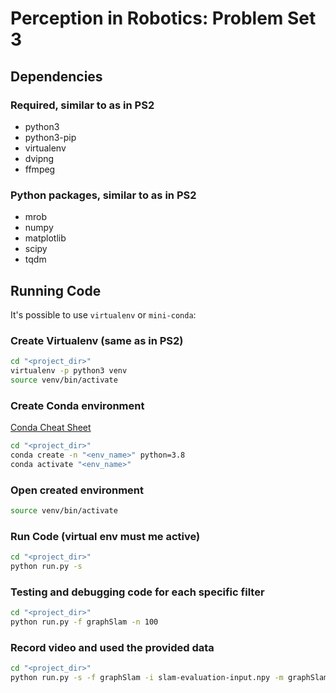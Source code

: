 # Perception in Robotics: Problem Set 3

## Dependencies

### Required, similar to as in PS2

* python3
* python3-pip
* virtualenv
* dvipng
* ffmpeg

### Python packages, similar to as in PS2
* mrob
* numpy
* matplotlib
* scipy
* tqdm



## Running Code

It's possible to use `virtualenv` or `mini-conda`:

### Create Virtualenv (same as in PS2)

```bash
cd "<project_dir>"
virtualenv -p python3 venv
source venv/bin/activate
```

### Create Conda environment

[Conda Cheat Sheet](https://docs.conda.io/projects/conda/en/latest/_downloads/843d9e0198f2a193a3484886fa28163c/conda-cheatsheet.pdf)

```bash
cd "<project_dir>"
conda create -n "<env_name>" python=3.8
conda activate "<env_name>"
```



### Open created environment
```bash
source venv/bin/activate
```



### Run Code (virtual env must me active)

```bash
cd "<project_dir>"
python run.py -s
```


### Testing and debugging code for each specific filter
```bash
cd "<project_dir>"
python run.py -f graphSlam -n 100
```



### Record video and used the provided data
```bash
cd "<project_dir>"
python run.py -s -f graphSlam -i slam-evaluation-input.npy -m graphSlam.mp4
```
